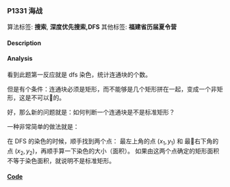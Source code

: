
### P1331 海战

算法标签: **搜索**, **深度优先搜索,DFS**
其他标签: **福建省历届夏令营**

#### Description


#### Analysis

看到此题第一反应就是 dfs 染色，统计连通块的个数。

但是有个条件：连通块必须是矩形，而不能够是几个矩形拼在一起，变成一个非矩形，这是不可以的。

好，那么新的问题就是：如何判断一个连通块是不是标准矩形？

一种非常简单的做法就是：

在 DFS 的染色的时候，顺手找到两个点： 最左上角的点 $(x_1, y_1)$ 和 最右下角的点 $(x_2, y_2)$，再顺手算一下染色的大小（面积）。 如果由这两个点确定的矩形面积不等于染色面积，就说明不是标准矩形。

#### [Code](../../cpp/13/p1331.cpp)


